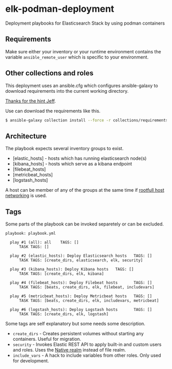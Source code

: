 # elk-podman-deployment
Deployment playbooks for Elasticsearch Stack by using podman containers

## Requirements

Make sure either your inventory or your runtime environment contains the variable `ansible_remote_user` which is specific to your environment.

## Other collections and roles

This deployment uses an ansible.cfg which configures ansible-galaxy to download requirements into the current working directory.

[Thanks for the hint Jeff](https://www.jeffgeerling.com/blog/2020/ansible-best-practices-using-project-local-collections-and-roles).

Use can download the requirements like this.
```bash
$ ansible-galaxy collection install --force -r collections/requirements.yml
```

## Architecture

The playbook expects several inventory groups to exist.

  - [elastic_hosts] - hosts which has running elasticsearch node(s)
  - [kibana_hosts] - hosts which serve as a kibana endpoint
  - [filebeat_hosts]
  - [metricbeat_hosts]
  - [logstash_hosts]

A host can be member of any of the groups at the same time if [rootfull host networking](https://podman.io/getting-started/network.html) is used.

## Tags

Some parts of the playbook can be invoked separetely or can be excluded.

```
playbook: playbook.yml

  play #1 (all): all    TAGS: []
      TASK TAGS: []

  play #2 (elastic_hosts): Deploy Elasticsearch hosts   TAGS: []
      TASK TAGS: [create_dirs, elasticsearch, elk, security]

  play #3 (kibana_hosts): Deploy Kibana hosts   TAGS: []
      TASK TAGS: [create_dirs, elk, kibana]

  play #4 (filebeat_hosts): Deploy Filebeat hosts       TAGS: []
      TASK TAGS: [beats, create_dirs, elk, filebeat, includevars]

  play #5 (metricbeat_hosts): Deploy Metricbeat hosts   TAGS: []
      TASK TAGS: [beats, create_dirs, elk, includevars, metricbeat]

  play #6 (logstash_hosts): Deploy Logstash hosts       TAGS: []
      TASK TAGS: [create_dirs, elk, logstash]
```

Some tags are self explanatory but some needs some description.

 - `create_dirs` - Creates persistent volumes without starting any containers. Useful for migration.
 - `security` - Invokes Elastic REST API to apply built-in and custom users and roles. Uses the [Native realm](https://www.elastic.co/guide/en/elasticsearch/reference/7.15/realms.html) instead of file realm.
 - `include_vars` - A hack to include variables from other roles. Only used for development.

